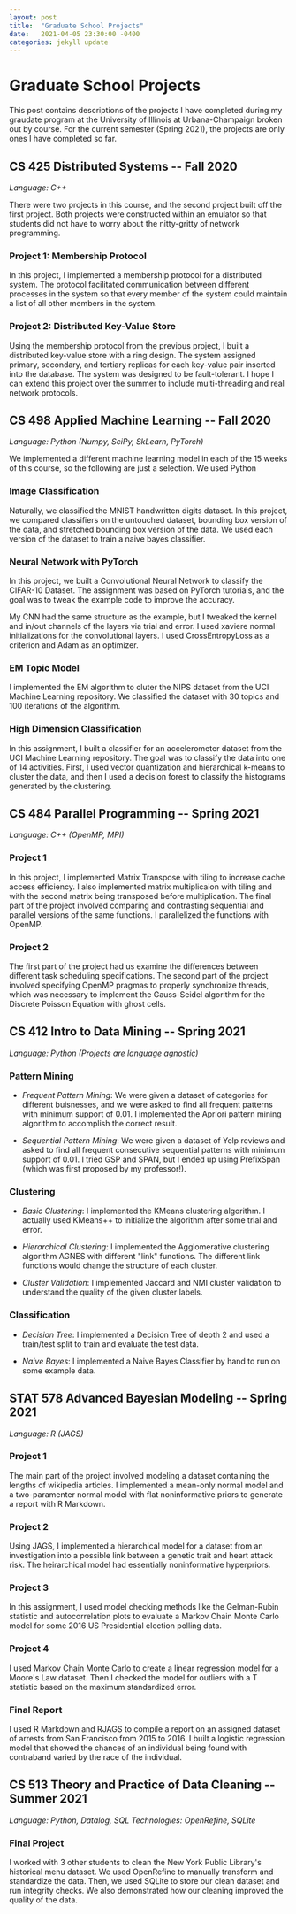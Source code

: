```yaml
---
layout: post
title:  "Graduate School Projects"
date:   2021-04-05 23:30:00 -0400
categories: jekyll update
---
```


# Graduate School Projects

This post contains descriptions of the projects I have completed during my graudate program at the University of Illinois at Urbana-Champaign broken out by course. For the current semester (Spring 2021), the projects are only ones I have completed so far.

## CS 425 Distributed Systems -- Fall 2020

_Language: C++_

There were two projects in this course, and the second project built off the first project. Both projects were constructed within an emulator so that students did not have to worry about the nitty-gritty of network programming.

### Project 1: Membership Protocol

In this project, I implemented a membership protocol for a distributed system. The protocol facilitated communication between different processes in the system so that every member of the system could maintain a list of all other members in the system.

### Project 2: Distributed Key-Value Store

Using the membership protocol from the previous project, I built a distributed key-value store with a ring design. The system assigned primary, secondary, and tertiary replicas for each key-value pair inserted into the database. The system was designed to be fault-tolerant. I hope I can extend this project over the summer to include multi-threading and real network protocols.

## CS 498 Applied Machine Learning -- Fall 2020

_Language: Python (Numpy, SciPy, SkLearn, PyTorch)_

We implemented a different machine learning model in each of the 15 weeks of this course, so the following are just a selection. We used Python 

### Image Classification

Naturally, we classified the MNIST handwritten digits dataset. In this project, we compared classifiers on the untouched dataset, bounding box version of the data, and stretched bounding box version of the data. We used each version of the dataset to train a naive bayes classifier.

### Neural Network with PyTorch

In this project, we built a Convolutional Neural Network to classify the CIFAR-10 Dataset. The assignment was based on PyTorch tutorials, and the goal was to tweak the example code to improve the accuracy. 

My CNN had the same structure as the example, but I tweaked the kernel and in/out channels of the layers via trial and error. I used xaviere normal initializations for the convolutional layers. I used CrossEntropyLoss as a criterion and Adam as an optimizer.

### EM Topic Model

I implemented the EM algorithm to cluter the NIPS dataset from the UCI Machine Learning repository. We classified the dataset with 30 topics and 100 iterations of the algorithm.

### High Dimension Classification

In this assignment, I built a classifier for an accelerometer dataset from the UCI Machine Learning repository. The goal was to classify the data into one of 14 activities. First, I used vector quantization and hierarchical k-means to cluster the data, and then I used a decision forest to classify the histograms generated by the clustering.

## CS 484 Parallel Programming -- Spring 2021

_Language: C++ (OpenMP, MPI)_

### Project 1

In this project, I implemented Matrix Transpose with tiling to increase cache access efficiency. I also implemented matrix multiplicaion with tiling and with the second matrix being transposed before multiplication. The final part of the project involved comparing and contrasting sequential and parallel versions of the same functions. I parallelized the functions with OpenMP.

### Project 2

The first part of the project had us examine the differences between different task scheduling specifications. The second part of the project involved specifying OpenMP pragmas to properly synchronize threads, which was necessary to implement the Gauss-Seidel algorithm for the Discrete Poisson Equation with ghost cells.

## CS 412 Intro to Data Mining -- Spring 2021

_Language: Python (Projects are language agnostic)_

### Pattern Mining

* _Frequent Pattern Mining_: We were given a dataset of categories for different buisnesses, and we were asked to find all frequent patterns with minimum support of 0.01. I implemented the Apriori pattern mining algorithm to accomplish the correct result.

* _Sequential Pattern Mining_: We were given a dataset of Yelp reviews and asked to find all frequent consecutive sequential patterns with minimum support of 0.01. I tried GSP and SPAN, but I ended up using PrefixSpan (which was first proposed by my professor!).

### Clustering

* _Basic Clustering_: I implemented the KMeans clustering algorithm. I actually used KMeans++ to initialize the algorithm after some trial and error.

* _Hierarchical Clustering_: I implemented the Agglomerative clustering algorithm AGNES with different "link" functions. The different link functions would change the structure of each cluster.

* _Cluster Validation_: I implemented Jaccard and NMI cluster validation to understand the quality of the given cluster labels.

### Classification

* _Decision Tree_: I implemented a Decision Tree of depth 2 and used a train/test split to train and evaluate the test data.

* _Naive Bayes_: I implemented a Naive Bayes Classifier by hand to run on some example data. 

## STAT 578 Advanced Bayesian Modeling -- Spring 2021

_Language: R (JAGS)_

### Project 1

The main part of the project involved modeling a dataset containing the lengths of wikipedia articles. I implemented a mean-only normal model and a two-paramenter normal model with flat noninformative priors to generate a report with R Markdown.

### Project 2

Using JAGS, I implemented a hierarchical model for a dataset from an investigation into a possible link between a genetic trait and heart attack risk. The heirarchical model had essentially noninformative hyperpriors.

### Project 3

In this assignment, I used model checking methods like the Gelman-Rubin statistic and autocorrelation plots to evaluate a Markov Chain Monte Carlo model for some 2016 US Presidential election polling data.

### Project 4

I used Markov Chain Monte Carlo to create a linear regression model for a Moore's Law dataset. Then I checked the model for outliers with a T statistic based on the maximum standardized error.

### Final Report

I used R Markdown and RJAGS to compile a report on an assigned dataset of arrests from San Francisco from 2015 to 2016. I built a logistic regression model that showed the chances of an individual being found with contraband varied by the race of the individual. 

## CS 513 Theory and Practice of Data Cleaning -- Summer 2021

_Language: Python, Datalog, SQL_
_Technologies: OpenRefine, SQLite_

### Final Project

I worked with 3 other students to clean the New York Public Library's historical menu dataset. We used OpenRefine to manually transform and standardize the data. Then, we used SQLite to store our clean dataset and run integrity checks. We also demonstrated how our cleaning improved the quality of the data.